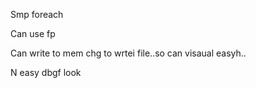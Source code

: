 Smp foreach


Can use fp

Can write to mem  chg to wrtei file..so can visaual easyh..

N easy dbgf look
